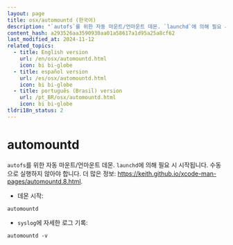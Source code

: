 ```yaml
---
layout: page
title: osx/automountd (한국어)
description: "`autofs`를 위한 자동 마운트/언마운트 데몬. `launchd`에 의해 필요 시 시작됩니다."
content_hash: a293526aa3590930aa01a58617a1d95a25a8cf62
last_modified_at: 2024-11-12
related_topics:
  - title: English version
    url: /en/osx/automountd.html
    icon: bi bi-globe
  - title: español version
    url: /es/osx/automountd.html
    icon: bi bi-globe
  - title: português (Brasil) version
    url: /pt_BR/osx/automountd.html
    icon: bi bi-globe
tldri18n_status: 2
---
```

# automountd

`autofs`를 위한 자동 마운트/언마운트 데몬. `launchd`에 의해 필요 시 시작됩니다.
수동으로 실행하지 않아야 합니다.
더 많은 정보: <https://keith.github.io/xcode-man-pages/automountd.8.html>.

- 데몬 시작:

`automountd`

- `syslog`에 자세한 로그 기록:

`automountd -v`
